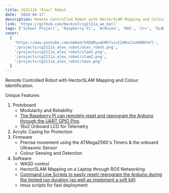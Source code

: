 ```yaml
---
title: CG2111A "Alex" Robot
date: '2024-04-17'
description: Remote Controlled Robot with HectorSLAM Mapping and Colour Identification
link: 'https://github.com/Hackin7/cg2111a_we_ball'
tags: ['School Project', 'Raspberry Pi', 'Arduino', 'ROS', 'C++', 'SLAM', 'LIDAR', 'Team Project']
cover:
  [
    'https://www.youtube.com/embed/hXDdRyuqhRk?si=CZdKuC2sH4NQfeYl',
    '/projects/cg2111a_alex_robot/alex_robot.png',
    '/projects/cg2111a_alex_robot/slam1.png',
    '/projects/cg2111a_alex_robot/slam2.png',
    '/projects/cg2111a_alex_robot/tmux.png'
  ]
---
```


Remote Controlled Robot with HectorSLAM Mapping and Colour Identification.

Unique Features

1. Protoboard
   - Modularity and Reliability
   - <u>The Raspberry Pi can remotely reset and reprogram the Arduino through the UART GPIO Pins</u>
   - 16x2 Onboard LCD for Telemetry
2. Acrylic Casing for Protection
3. Firmware
   - Precise movement using the ATMega2560's Timers & the onboard Ultrasonic Sensor
   - Colour Sensing and Detection
4. Software
   - WASD control
   - HectorSLAM Mapping on a Laptop through ROS Networking
   - <u>Command Line Scripts to easily reset/ reprogram the Arduino during the limited run duration (as well as implement a soft kill)</u>
   - tmux scripts for fast deployment
